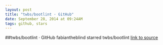 ```yaml
---
layout: post
title: "twbs/bootlint · GitHub"
date: September 28, 2014 at 09:24AM
tags: github, stars
---
```

##twbs/bootlint · GitHub
fabiantheblind starred twbs/bootlint
[link to source](http://ift.tt/XXNSCu) 
